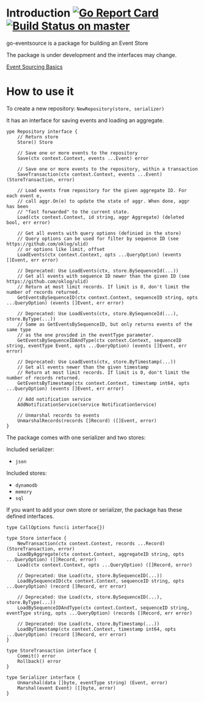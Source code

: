 # Introduction [![Go Report Card](https://goreportcard.com/badge/github.com/SKF/go-eventsource)](https://goreportcard.com/report/github.com/SKF/go-eventsource) [![Build Status on master](https://travis-ci.org/SKF/go-eventsource.svg?branch=master)](https://travis-ci.org/SKF/go-eventsource)

go-eventsource is a package for building an Event Store

The package is under development and the interfaces may change.

[Event Sourcing Basics](http://eventstore.org.s3-website.eu-west-2.amazonaws.com/docs/event-sourcing-basics)

# How to use it

To create a new repository:
`NewRepository(store, serializer)`

It has an interface for saving events and loading an aggregate.

```
ype Repository interface {
	// Return store
	Store() Store

	// Save one or more events to the repository
	Save(ctx context.Context, events ...Event) error

	// Save one or more events to the repository, within a transaction
	SaveTransaction(ctx context.Context, events ...Event) (StoreTransaction, error)

	// Load events from repository for the given aggregate ID. For each event e,
	// call aggr.On(e) to update the state of aggr. When done, aggr has been
	// "fast forwarded" to the current state.
	Load(ctx context.Context, id string, aggr Aggregate) (deleted bool, err error)

	// Get all events with query options (definied in the store)
	// Query options can be used for filter by sequence ID (see https://github.com/oklog/ulid)
	// or options like limit, offset
	LoadEvents(ctx context.Context, opts ...QueryOption) (events []Event, err error)

	// Deprecated: Use LoadEvents(ctx, store.BySequenceId(...))
	// Get all events with sequence ID newer than the given ID (see https://github.com/oklog/ulid)
	// Return at most limit records. If limit is 0, don't limit the number of records returned.
	GetEventsBySequenceID(ctx context.Context, sequenceID string, opts ...QueryOption) (events []Event, err error)

	// Deprecated: Use LoadEvents(ctx, store.BySequenceId(...), store.ByType(...))
	// Same as GetEventsBySequenceID, but only returns events of the same type
	// as the one provided in the eventType parameter.
	GetEventsBySequenceIDAndType(ctx context.Context, sequenceID string, eventType Event, opts ...QueryOption) (events []Event, err error)

	// Deprecated: Use LoadEvents(ctx, store.ByTimestamp(...))
	// Get all events newer than the given timestamp
	// Return at most limit records. If limit is 0, don't limit the number of records returned.
	GetEventsByTimestamp(ctx context.Context, timestamp int64, opts ...QueryOption) (events []Event, err error)

	// Add notification service
	AddNotificationService(service NotificationService)

	// Unmarshal records to events
	UnmarshalRecords(records []Record) ([]Event, error)
}
```

The package comes with one serializer and two stores:

Included serializer:

- `json`

Included stores:

- `dynamodb`
- `memory`
- `sql`

If you want to add your own store or serializer, the package has these defined interfaces.

```
type CallOptions func(i interface{})

type Store interface {
	NewTransaction(ctx context.Context, records ...Record) (StoreTransaction, error)
	LoadByAggregate(ctx context.Context, aggregateID string, opts ...QueryOption) ([]Record, error)
	Load(ctx context.Context, opts ...QueryOption) ([]Record, error)

	// Deprecated: Use Load(ctx, store.BySequenceID(...))
	LoadBySequenceID(ctx context.Context, sequenceID string, opts ...QueryOption) (record []Record, err error)

	// Deprecated: Use Load(ctx, store.BySequenceID(...), store.ByType(...))
	LoadBySequenceIDAndType(ctx context.Context, sequenceID string, eventType string, opts ...QueryOption) (records []Record, err error)

	// Deprecated: Use Load(ctx, store.ByTimestamp(...))
	LoadByTimestamp(ctx context.Context, timestamp int64, opts ...QueryOption) (record []Record, err error)
}

type StoreTransaction interface {
	Commit() error
	Rollback() error
}
```

```
type Serializer interface {
	Unmarshal(data []byte, eventType string) (Event, error)
	Marshal(event Event) ([]byte, error)
}
```
